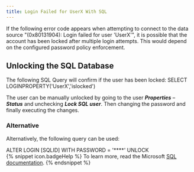 ```yaml
---
title: Login Failed for UserX With SQL
---
```

If the following error code appears when attempting to connect to the data source "(0x80131904): Login failed for user 'UserX'", it is possible that the account has been locked after multiple login attempts. This would depend on the configured password policy enforcement. 

## Unlocking the SQL Database
The following SQL Query will confirm if the user has been locked: SELECT LOGINPROPERTY('UserX','islocked')  

The user can be manually unlocked by going to the user ***Properties*** – ***Status*** and unchecking ***Lock SQL user***. Then changing the password and finally executing the changes. 

### Alternative
Alternatively, the following query can be used:

ALTER LOGIN [SQLID] WITH PASSWORD = '****' UNLOCK  
{% snippet icon.badgeHelp %}
To learn more, read the Microsoft [SQL documentation](https://learn.microsoft.com/en-us/sql/sql-server/?view=sql-server-ver16).
{% endsnippet %}
